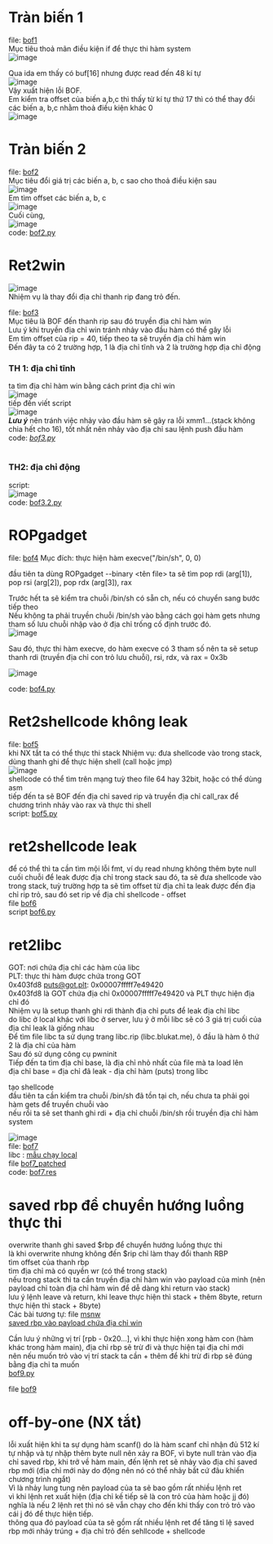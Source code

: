 # Tràn biến 1  
file: [bof1](https://github.com/wan-hyhty/trainning/blob/task-1/bof1)  
Mục tiêu thoả mãn điều kiện if để thực thi hàm system  
![image](https://user-images.githubusercontent.com/111769169/218325211-d41a3607-19b0-4012-b19e-f836caf09ca0.png)  
   
Qua ida em thấy có buf[16] nhưng được read đến 48 kí tự  
![image](https://user-images.githubusercontent.com/111769169/218325058-17acbc96-f7d0-499e-83b9-84562322136a.png)  
Vậy xuất hiện lỗi BOF.  
Em kiểm tra offset của biến a,b,c thì thấy từ kí tự thứ 17 thì có thể thay đổi các biến a, b,c nhằm thoả điều kiện khác 0  
![image](https://user-images.githubusercontent.com/111769169/218325995-9102a556-f18c-497e-86ef-206d1f29c76c.png)  
   
   
   
# Tràn biến 2  
file: [bof2](https://github.com/wan-hyhty/trainning/blob/task-1/bof2)  
Mục tiêu đổi giá trị các biến a, b, c sao cho thoả điều kiện sau   
![image](https://user-images.githubusercontent.com/111769169/218327149-d49ab298-6e9b-4e76-abde-0053a8aba3b9.png)  
Em tìm offset các biến a, b, c  
![image](https://user-images.githubusercontent.com/111769169/218327242-8f466caa-fb24-46ef-b1c6-56c14b6f2d4d.png)  
Cuối cùng,  
![image](https://user-images.githubusercontent.com/111769169/218327686-2d459d1b-817e-4a0c-9e52-42edd6b8b23f.png)   
code: [bof2.py](https://github.com/wan-hyhty/trainning/blob/task-1/bof2.py)  
  
  
# Ret2win
![image](https://user-images.githubusercontent.com/111769169/218328023-c8bb1666-93c8-466f-8e19-ade44d943f29.png)  
Nhiệm vụ là thay đổi địa chỉ thanh rip đang trỏ đến.  
  
file: [bof3](https://github.com/wan-hyhty/trainning/blob/task-1/bof3)  
Mục tiêu là BOF đến thanh rip sau đó truyền địa chỉ hàm win  
Lưu ý khi truyền địa chỉ win tránh nhảy vào đầu hàm có thể gây lỗi  
Em tìm offset của rip = 40, tiếp theo ta sẽ truyền địa chỉ hàm win  
Đến đây ta có 2 trường hợp, 1 là địa chỉ tĩnh và 2 là trường hợp địa chỉ động  
### TH 1: địa chỉ tĩnh  
ta tìm địa chỉ hàm win bằng cách print địa chỉ win  
![image](https://user-images.githubusercontent.com/111769169/218329010-433f6602-a022-43e2-95f4-76d2a83eabc7.png)  
tiếp đến viết script  
![image](https://user-images.githubusercontent.com/111769169/218329482-19c4caf8-c760-4297-8cac-2413a2c5bde0.png)  
***Lưu ý*** nên tránh việc nhảy vào đầu hàm sẽ gây ra lỗi xmm1...(stack không chia hết cho 16), tốt nhất nên nhảy vào địa chỉ sau lệnh push đầu hàm  
code: *[bof3.py](https://github.com/wan-hyhty/trainning/blob/task-1/bof3.py)*
#
### TH2: địa chỉ động
script:  
![image](https://user-images.githubusercontent.com/111769169/218329754-7ea621f1-e247-4a90-8ef3-c02c00b259f7.png)  
code: [bof3.2.py](https://github.com/wan-hyhty/trainning/blob/task-1/bof3.2.py)  
   
   
   
# ROPgadget  
file: [bof4](https://github.com/wan-hyhty/trainning/blob/task-1/bof4)
Mục đích: thực hiện hàm execve("/bin/sh", 0, 0)  
   
đầu tiên ta dùng ROPgadget --binary <tên file>
ta sẽ tìm pop rdi (arg[1]), pop rsi (arg[2]), pop rdx (arg[3]), rax  
   
Trước hết ta sẽ kiểm tra chuỗi /bin/sh có sẵn ch, nếu có chuyển sang bước tiếp theo  
Nếu không ta phải truyền chuỗi /bin/sh vào bằng cách gọi hàm gets nhưng tham số lưu chuỗi nhập vào ở địa chỉ trống cố định trước đó.  
![image](https://user-images.githubusercontent.com/111769169/218334543-04f98a5b-25ad-4988-9193-41552663902b.png)  
   
Sau đó, thực thi hàm execve, do hàm execve có 3 tham số nên ta sẽ setup thanh rdi (truyền địa chỉ con trỏ lưu chuỗi), rsi, rdx, và rax = 0x3b  
   
![image](https://user-images.githubusercontent.com/111769169/218334648-7b13bd5e-6288-4c44-89c5-8345294b5f59.png)  

code: [bof4.py](https://github.com/wan-hyhty/trainning/blob/task-1/bof4.py)
   
   
# Ret2shellcode không leak
file: [bof5](https://github.com/wan-hyhty/trainning/blob/task-1/bof5)  
khi NX tắt ta có thể thực thi stack
Nhiệm vụ: đưa shellcode vào trong stack, dùng thanh ghi để thực hiện shell (call hoặc jmp)  
![image](https://user-images.githubusercontent.com/111769169/218352948-b9f78154-8136-4dad-8d37-587ff5df3645.png)  
shellcode có thể tìm trên mạng tuỳ theo file 64 hay 32bit, hoặc có thể dùng asm  
tiếp đến ta sẽ BOF đến địa chỉ saved rip và truyền địa chỉ call_rax để chương trình nhảy vào rax và thực thi shell  
script: [bof5.py](https://github.com/wan-hyhty/trainning/blob/task-1/bof5.py)  
   
# ret2shellcode leak
để có thể thì ta cần tìm mội lỗi fmt, ví dụ read nhưng không thêm byte null cuối chuỗi để leak được địa chỉ trong stack
sau đó, ta sẽ đưa shellcode vào trong stack, tuỳ trường hợp ta sẽ tìm offset từ địa chỉ ta leak được đến địa chỉ rip trỏ, sau đó set rip về địa chỉ shellcode - offset  
file [bof6](https://github.com/wan-hyhty/trainning/blob/task-1/bof6)  
script [bof6.py](https://github.com/wan-hyhty/trainning/blob/task-1/bof6.py)

# ret2libc
GOT: nơi chứa địa chỉ các hàm của libc  
PLT: thực thi hàm được chứa trong GOT  
0x403fd8 <puts@got.plt>:	0x00007fffff7e49420  
0x403fd8 là GOT chứa địa chỉ 0x00007fffff7e49420 và PLT thực hiện địa chỉ đó  
Nhiệm vụ là setup thanh ghi rdi thành địa chỉ puts để leak địa chỉ libc  
do libc ở local khác với libc ở server, lưu ý ở mỗi libc sẽ có 3 giá trị cuối của địa chỉ leak là giống nhau  
Để tìm file libc ta sử dụng trang libc.rip (libc.blukat.me), ô đầu là hàm ô thứ 2 là địa chỉ của hàm  
Sau đó sử dụng công cụ pwninit  
Tiếp đến ta tìm địa chỉ base, là địa chỉ nhỏ nhất của file mà ta load lên  
địa chỉ base = địa chỉ đã leak - địa chỉ hàm (puts) trong libc  
  
tạo shellcode  
đầu tiên ta cần kiểm tra chuỗi /bin/sh đã tồn tại ch, nếu chưa ta phải gọi hàm gets để truyền chuỗi vào  
nếu rồi ta sẽ set thanh ghi rdi + địa chỉ chuỗi /bin/sh rồi truyền địa chỉ hàm system  

![image](https://user-images.githubusercontent.com/111769169/218503278-3696b7ca-eca6-4560-ae41-dc6883d54059.png)  
file: [bof7](https://github.com/wan-hyhty/trainning/blob/task-1/bof7)  
libc : [mẫu chạy local](https://github.com/wan-hyhty/trainning/blob/task-1/libc6-amd64_2.31-0ubuntu9.1_i386.so)  
file [bof7_patched](https://github.com/wan-hyhty/trainning/blob/task-1/bof7_patched)  
code: [bof7.res](https://github.com/wan-hyhty/trainning/blob/task-1/bof7.py)  

# saved rbp để chuyển hướng luồng thực thi  
overwrite thanh ghi saved $rbp để chuyển hướng luồng thực thi  
là khi overwrite nhưng không đến $rip chỉ làm thay đổi thanh RBP  
tìm offset của thanh rbp  
tìm địa chỉ mà có quyền wr (có thể trong stack)  
nếu trong stack thì ta cần truyền địa chỉ hàm win vào payload của mình (nên payload chỉ toàn địa chỉ hàm win để dễ dàng khi return vào stack)  
lưu ý lệnh leave và return, khi leave thực hiện thì stack + thêm 8byte, return thực hiện thì stack + 8byte)  
Các bài tương tự:
file [msnw](https://github.com/wan-hyhty/dreamhack/blob/main/MSMW/msnw)  
[saved rbp vào payload chứa địa chỉ win](https://github.com/wan-hyhty/dreamhack/blob/main/MSMW/res.py)  

   
Cần lưu ý những vị trí [rpb - 0x20...], vì khi thực hiện xong hàm con (hàm khác trong hàm main), địa chỉ rbp sẽ trừ đi và thực hiện tại địa chỉ mới  
nên nếu muốn trỏ vào vị trí stack ta cần + thêm để khi trừ đi rbp sẽ đúng bằng địa chỉ ta muốn  
[bof9.py](https://github.com/wan-hyhty/trainning/blob/task-1/bof9.py)

file [bof9]()  

# off-by-one  (NX tắt)
lỗi xuất hiện khi ta sự dụng hàm scanf() do là hàm scanf chỉ nhận đủ 512 kí tự nhập và tự nhập thêm byte null nên xảy ra BOF, vì byte null tràn vào địa chỉ saved rbp, khi trở về hàm main, đến lệnh ret sẽ nhảy vào địa chỉ saved rbp mới (địa chỉ mới này do động nên nó có thể nhảy bất cứ đâu khiến chương trình ngắt)  
Vì là nhảy lung tung nên payload của ta sẽ bao gồm rất nhiều lệnh ret  
vì khi lệnh ret xuất hiện (địa chỉ kế tiếp sẽ là con trỏ của hàm hoặc jj đó) nghĩa là nếu 2 lệnh ret thì nó sẽ vẫn chạy cho đến khi thấy con trỏ trỏ vào cái j đó để thực hiện tiếp.  
thông qua đó payload của ta sẽ gồm rất nhiều lệnh ret để tăng tỉ lệ saved rbp mới nhảy trúng + địa chỉ trỏ đến sehllcode + shellcode  

